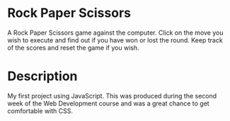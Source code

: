 # Rock Paper Scissors
A Rock Paper Scissors game against the computer. Click on the move you wish to execute and find out if you have won or lost the round. Keep track of the scores and reset the game if you wish.

# Description
My first project using JavaScript. This was produced during the second week of the Web Development course and was a great chance to get comfortable with CSS.
